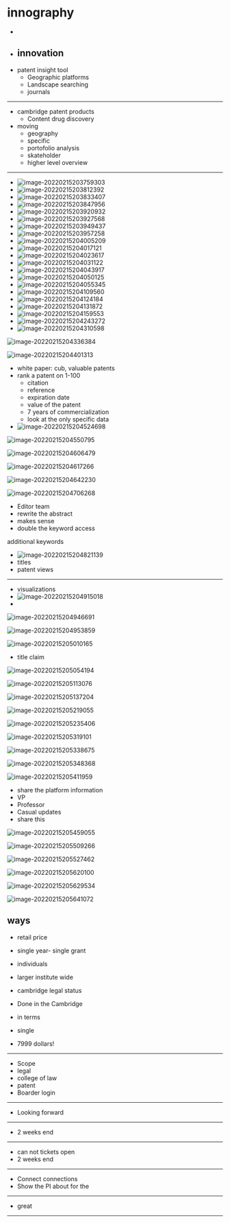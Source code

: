 # innography

- 
- innovation
  - 
- patent insight tool
  - Geographic platforms
  - Landscape searching
  - journals

---

- cambridge patent products
  - Content drug discovery
- moving 
  - geography
  - specific 
  - portofolio analysis
  - skateholder
  - higher level overview

---

- ![image-20220215203759303](https://asdsadsadsad.oss-cn-beijing.aliyuncs.com/image-20220215203759303.png)
- ![image-20220215203812392](https://asdsadsadsad.oss-cn-beijing.aliyuncs.com/image-20220215203812392.png)
- ![image-20220215203833407](https://asdsadsadsad.oss-cn-beijing.aliyuncs.com/image-20220215203833407.png)
- ![image-20220215203847956](https://asdsadsadsad.oss-cn-beijing.aliyuncs.com/image-20220215203847956.png)
- ![image-20220215203920932](https://asdsadsadsad.oss-cn-beijing.aliyuncs.com/image-20220215203920932.png)
- ![image-20220215203927568](https://asdsadsadsad.oss-cn-beijing.aliyuncs.com/image-20220215203927568.png)
- ![image-20220215203949437](https://asdsadsadsad.oss-cn-beijing.aliyuncs.com/image-20220215203949437.png)
- ![image-20220215203957258](https://asdsadsadsad.oss-cn-beijing.aliyuncs.com/image-20220215203957258.png)
- ![image-20220215204005209](https://asdsadsadsad.oss-cn-beijing.aliyuncs.com/image-20220215204005209.png)
- ![image-20220215204017121](https://asdsadsadsad.oss-cn-beijing.aliyuncs.com/image-20220215204017121.png)
- ![image-20220215204023617](https://asdsadsadsad.oss-cn-beijing.aliyuncs.com/image-20220215204023617.png)
- ![image-20220215204031122](https://asdsadsadsad.oss-cn-beijing.aliyuncs.com/image-20220215204031122.png)
- ![image-20220215204043917](https://asdsadsadsad.oss-cn-beijing.aliyuncs.com/image-20220215204043917.png)
- ![image-20220215204050125](https://asdsadsadsad.oss-cn-beijing.aliyuncs.com/image-20220215204050125.png)
- ![image-20220215204055345](https://asdsadsadsad.oss-cn-beijing.aliyuncs.com/image-20220215204055345.png)
- ![image-20220215204109560](https://asdsadsadsad.oss-cn-beijing.aliyuncs.com/image-20220215204109560.png)
- ![image-20220215204124184](https://asdsadsadsad.oss-cn-beijing.aliyuncs.com/image-20220215204124184.png)
- ![image-20220215204131872](https://asdsadsadsad.oss-cn-beijing.aliyuncs.com/image-20220215204131872.png)
- ![image-20220215204159553](https://asdsadsadsad.oss-cn-beijing.aliyuncs.com/image-20220215204159553.png)
- ![image-20220215204243272](https://asdsadsadsad.oss-cn-beijing.aliyuncs.com/image-20220215204243272.png)
- ![image-20220215204310598](https://asdsadsadsad.oss-cn-beijing.aliyuncs.com/image-20220215204310598.png)

![image-20220215204336384](https://asdsadsadsad.oss-cn-beijing.aliyuncs.com/image-20220215204336384.png)

![image-20220215204401313](https://asdsadsadsad.oss-cn-beijing.aliyuncs.com/image-20220215204401313.png)

- white paper: cub, valuable patents
- rank a patent on 1-100
  - citation
  - reference
  - expiration date
  - value of the patent
  - 7 years of commercialization
  - look at the only specific data
- ![image-20220215204524698](https://asdsadsadsad.oss-cn-beijing.aliyuncs.com/image-20220215204524698.png)

![image-20220215204550795](https://asdsadsadsad.oss-cn-beijing.aliyuncs.com/image-20220215204550795.png)

![image-20220215204606479](https://asdsadsadsad.oss-cn-beijing.aliyuncs.com/image-20220215204606479.png)

![image-20220215204617266](https://asdsadsadsad.oss-cn-beijing.aliyuncs.com/image-20220215204617266.png)

![image-20220215204642230](https://asdsadsadsad.oss-cn-beijing.aliyuncs.com/image-20220215204642230.png)

![image-20220215204706268](https://asdsadsadsad.oss-cn-beijing.aliyuncs.com/image-20220215204706268.png)

- Editor team
- rewrite the abstract
- makes sense
- double the keyword access

additional keywords

- ![image-20220215204821139](https://asdsadsadsad.oss-cn-beijing.aliyuncs.com/image-20220215204821139.png)
- titles
- patent views

---

- visualizations
- ![image-20220215204915018](https://asdsadsadsad.oss-cn-beijing.aliyuncs.com/image-20220215204915018.png)
- 

![image-20220215204946691](https://asdsadsadsad.oss-cn-beijing.aliyuncs.com/image-20220215204946691.png)

![image-20220215204953859](https://asdsadsadsad.oss-cn-beijing.aliyuncs.com/image-20220215204953859.png)

![image-20220215205010165](https://asdsadsadsad.oss-cn-beijing.aliyuncs.com/image-20220215205010165.png)

- title claim 

![image-20220215205054194](https://asdsadsadsad.oss-cn-beijing.aliyuncs.com/image-20220215205054194.png)

![image-20220215205113076](https://asdsadsadsad.oss-cn-beijing.aliyuncs.com/image-20220215205113076.png)

![image-20220215205137204](https://asdsadsadsad.oss-cn-beijing.aliyuncs.com/image-20220215205137204.png)

![image-20220215205219055](https://asdsadsadsad.oss-cn-beijing.aliyuncs.com/image-20220215205219055.png)

![image-20220215205235406](https://asdsadsadsad.oss-cn-beijing.aliyuncs.com/image-20220215205235406.png)

![image-20220215205319101](https://asdsadsadsad.oss-cn-beijing.aliyuncs.com/image-20220215205319101.png)

![image-20220215205338675](https://asdsadsadsad.oss-cn-beijing.aliyuncs.com/image-20220215205338675.png)

![image-20220215205348368](https://asdsadsadsad.oss-cn-beijing.aliyuncs.com/image-20220215205348368.png)

![image-20220215205411959](https://asdsadsadsad.oss-cn-beijing.aliyuncs.com/image-20220215205411959.png)

- share the platform information 
- VP
- Professor
- Casual updates
- share this 

![image-20220215205459055](https://asdsadsadsad.oss-cn-beijing.aliyuncs.com/image-20220215205459055.png)

![image-20220215205509266](https://asdsadsadsad.oss-cn-beijing.aliyuncs.com/image-20220215205509266.png)

![image-20220215205527462](https://asdsadsadsad.oss-cn-beijing.aliyuncs.com/image-20220215205527462.png)

![image-20220215205620100](https://asdsadsadsad.oss-cn-beijing.aliyuncs.com/image-20220215205620100.png)

![image-20220215205629534](https://asdsadsadsad.oss-cn-beijing.aliyuncs.com/image-20220215205629534.png)

![image-20220215205641072](https://asdsadsadsad.oss-cn-beijing.aliyuncs.com/image-20220215205641072.png)

## ways

- retail price
- single year- single grant
- individuals

- larger institute wide
- cambridge legal status
- Done in the Cambridge
- in terms
- single 
- 7999 dollars!

---

- Scope 
- legal 
- college of law
- patent 
- Boarder login

---

- Looking forward

---

- 2 weeks end

---

- can not tickets open
- 2 weeks end

---

- Connect connections
- Show the PI about for the 

---

- great

---

